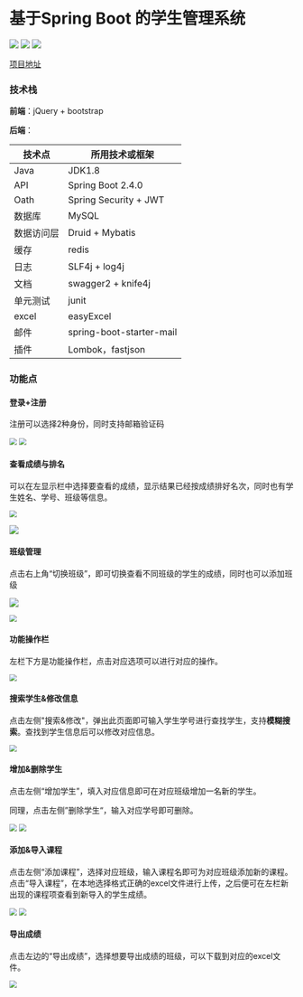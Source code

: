 # 基于Spring Boot 的学生管理系统

![](https://img.shields.io/github/repo-size/ccqstark/stu-grade-manage)     ![](https://img.shields.io/tokei/lines/github/ccqstark/stu-grade-manage?color=green)     ![](https://img.shields.io/github/commit-activity/m/ccqstark/stu-grade-manage?color=red)

[项目地址](http://stu.gdufsclub.com/stu/Manager.html#)

### 技术栈

**前端**：jQuery + bootstrap

**后端**：

| 技术点     | 所用技术或框架           |
| ---------- | ------------------------ |
| Java       | JDK1.8                   |
| API        | Spring Boot 2.4.0        |
| Oath       | Spring Security + JWT    |
| 数据库     | MySQL                    |
| 数据访问层 | Druid + Mybatis          |
| 缓存       | redis                    |
| 日志       | SLF4j + log4j            |
| 文档       | swagger2 + knife4j       |
| 单元测试   | junit                    |
| excel      | easyExcel                |
| 邮件       | spring-boot-starter-mail |
| 插件       | Lombok，fastjson         |

### 功能点

#### 登录+注册

注册可以选择2种身份，同时支持邮箱验证码

<img src="https://static01.imgkr.com/temp/fa7afb6278374d7ab79a3597104e0114.png" style="zoom:80%;" />

<img src="https://static01.imgkr.com/temp/0d26b6c7f99549268465d25716270852.png" style="zoom: 80%;" />





#### 查看成绩与排名

可以在左显示栏中选择要查看的成绩，显示结果已经按成绩排好名次，同时也有学生姓名、学号、班级等信息。

<img src="https://static01.imgkr.com/temp/48dd301ab37f48c7b7cd002a63537fc7.png" style="zoom:80%;" />

![](https://static01.imgkr.com/temp/60e6ce950d664b5da8703d54a7dac327.png)



#### 班级管理

点击右上角“切换班级”，即可切换查看不同班级的学生的成绩，同时也可以添加班级

![](https://static01.imgkr.com/temp/68e119fde5cb45d285fd99e270a2fae5.png)



<img src="https://static01.imgkr.com/temp/0731a2b879334372abd8e5c7e2f01018.png" style="zoom:80%;" />



#### 功能操作栏

左栏下方是功能操作栏，点击对应选项可以进行对应的操作。

<img src="https://static01.imgkr.com/temp/fdbf3ad20d9f4fb8be660ed162da67e6.png" style="zoom:80%;" />





#### 搜索学生&修改信息

点击左侧"搜索&修改"，弹出此页面即可输入学生学号进行查找学生，支持**模糊搜索**。查找到学生信息后可以修改对应信息。

<img src="https://static01.imgkr.com/temp/811516a74bbb4abe9229f1c4024b90cf.png" style="zoom:80%;" />



#### 增加&删除学生

点击左侧“增加学生”，填入对应信息即可在对应班级增加一名新的学生。

同理，点击左侧”删除学生“，输入对应学号即可删除。

<img src="https://static01.imgkr.com/temp/aa13985970314777b7673153095097dd.png" style="zoom:80%;" />

<img src="https://static01.imgkr.com/temp/2e4d0363a4214115a1c416d8b140e82c.png" style="zoom:80%;" />



#### 添加&导入课程

点击左侧“添加课程”，选择对应班级，输入课程名即可为对应班级添加新的课程。点击“导入课程”，在本地选择格式正确的excel文件进行上传，之后便可在左栏新出现的课程项查看到新导入的学生成绩。

<img src="https://static01.imgkr.com/temp/14ae05acf780454ab240bd9e576c44c3.png" style="zoom:80%;" />

<img src="https://static01.imgkr.com/temp/adf996ce3b45450b9f852f7377ab64a0.png" style="zoom:80%;" />



#### 导出成绩

点击左边的“导出成绩”，选择想要导出成绩的班级，可以下载到对应的excel文件。

<img src="https://static01.imgkr.com/temp/322820d44676427fa2718d3182718594.png" style="zoom:80%;" />